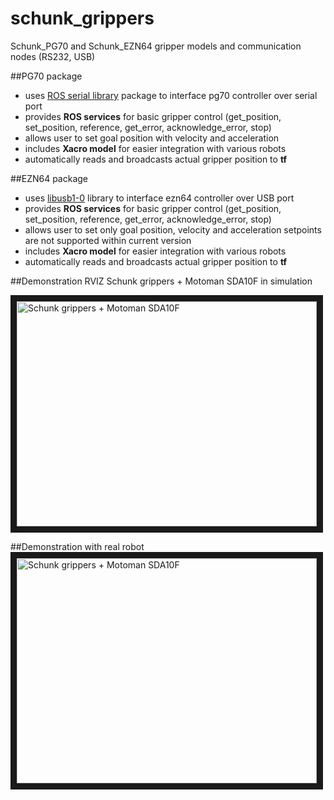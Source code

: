# schunk_grippers
Schunk_PG70 and Schunk_EZN64 gripper models and communication nodes (RS232, USB)

##PG70 package
- uses [ROS serial library](http://wiki.ros.org/serial) package to interface pg70 controller over serial port
- provides **ROS services** for basic gripper control (get_position, set_position, reference, get_error, acknowledge_error, stop) 
- allows user to set goal position with velocity and acceleration
- includes **Xacro model** for easier integration with various robots
- automatically reads and broadcasts actual gripper position to **tf**

##EZN64 package
- uses [libusb1-0](http://www.libusb.org/wiki/libusb-1.0) library to interface ezn64 controller over USB port
- provides **ROS services** for basic gripper control (get_position, set_position, reference, get_error, acknowledge_error, stop)
- allows user to set only goal position, velocity and acceleration setpoints are not supported within current version
- includes **Xacro model** for easier integration with various robots
- automatically reads and broadcasts actual gripper position to **tf**

##Demonstration RVIZ
Schunk grippers + Motoman SDA10F in simulation

<a href="http://www.youtube.com/watch?feature=player_embedded&v=NLtPqIC4rdg
" target="_blank"><img src="http://img.youtube.com/vi/NLtPqIC4rdg/0.jpg" 
alt="Schunk grippers + Motoman SDA10F" width="480" height="360" border="10" /></a>

##Demonstration with real robot
<a href="http://www.youtube.com/watch?feature=player_embedded&v=8eH11rpk4X0
" target="_blank"><img src="http://img.youtube.com/vi/8eH11rpk4X0/0.jpg" 
alt="Schunk grippers + Motoman SDA10F" width="480" height="360" border="10" /></a>

